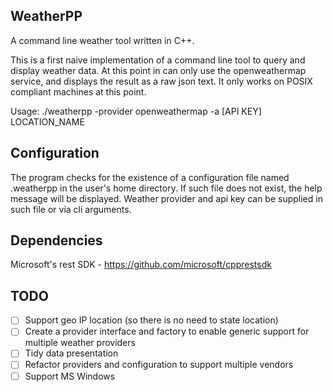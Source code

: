 ## WeatherPP
A command line weather tool written in C++.

This is a first naive implementation of a command line tool to query and display weather data.
At this point in can only use the openweathermap service, and displays the result as a raw json text.
It only works on POSIX compliant machines at this point.

Usage: ./weatherpp -provider openweathermap -a [API KEY] LOCATION_NAME

## Configuration
The program checks for the existence of a configuration file named .weatherpp in the user's home directory.
If such file does not exist, the help message will be displayed. Weather provider and api key can be supplied in such
file or via cli arguments.

## Dependencies
Microsoft's rest SDK - https://github.com/microsoft/cpprestsdk

## TODO
- [ ] Support geo IP location (so there is no need to state location)
- [ ] Create a provider interface and factory to enable generic support for multiple weather providers
- [ ] Tidy data presentation
- [ ] Refactor providers and configuration to support multiple vendors
- [ ] Support MS Windows
